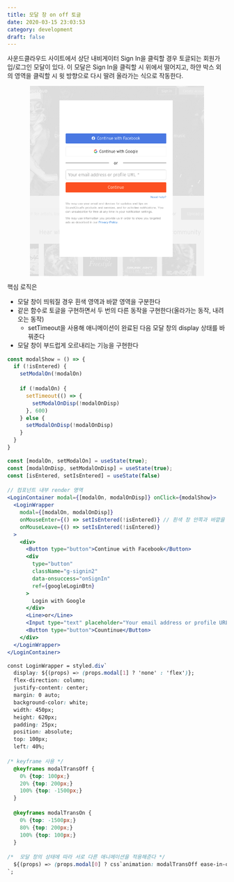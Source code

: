 ```yaml
---
title: 모달 창 on off 토글
date: 2020-03-15 23:03:53
category: development
draft: false
---
```


사운드클라우드 사이트에서 상단 내비게이터 Sign In을 클릭할 경우 토글되는 회원가입/로그인 모달이 있다. 이 모달은 Sign In을 클릭할 시 위에서 떨어지고, 하얀 박스 외의 영역을 클릭할 시 윗 방향으로 다시 딸려 올라가는 식으로 작동한다.

<div style="display: flex; justify-content: center;">
  <img src="./images/031503.png" width="400" loading="lazy" >
</div>

핵심 로직은

- 모달 창이 띄워질 경우 흰색 영역과 바깥 영역을 구분한다
- 같은 함수로 토글을 구현하면서 두 번의 다른 동작을 구현한다(올라가는 동작, 내려오는 동작)
  - setTimeout을 사용해 애니메이션이 완료된 다음 모달 창의 display 상태를 바꿔준다
- 모달 창이 부드럽게 오르내리는 기능을 구현한다

```javascript
const modalShow = () => {
  if (!isEntered) {
    setModalOn(!modalOn)

    if (!modalOn) {
      setTimeout(() => {
        setModalOnDisp(!modalOnDisp)
      }, 600)
    } else {
      setModalOnDisp(!modalOnDisp)
    }
  }
}
```

```jsx
const [modalOn, setModalOn] = useState(true);
const [modalOnDisp, setModalOnDisp] = useState(true);
const [isEntered, setIsEntered] = useState(false)

// 컴포넌트 내부 render 영역
<LoginContainer modal={[modalOn, modalOnDisp]} onClick={modalShow}>
  <LoginWrapper
    modal={[modalOn, modalOnDisp]}
    onMouseEnter={() => setIsEntered(!isEntered)} // 흰색 창 안쪽과 바깥을 구분
    onMouseLeave={() => setIsEntered(!isEntered)}
  >
    <div>
      <Button type="button">Continue with Facebook</Button>
      <div
        type="button"
        className="g-signin2"
        data-onsuccess="onSignIn"
        ref={googleLoginBtn}
      >
        Login with Google
      </div>
      <Line>or</Line>
      <Input type="text" placeholder="Your email address or profile URL *" />
      <Button type="button">Countinue</Button>
    </div>
  </LoginWrapper>
</LoginContainer>
```

```css
const LoginWrapper = styled.div`
  display: ${(props) => (props.modal[1] ? 'none' : 'flex')};
  flex-direction: column;
  justify-content: center;
  margin: 0 auto;
  background-color: white;
  width: 450px;
  height: 620px;
  padding: 25px;
  position: absolute;
  top: 100px;
  left: 40%;

/* keyframe 사용 */
  @keyframes modalTransOff {
    0% {top: 100px;}
    20% {top: 200px;}
    100% {top: -1500px;}
  }

  @keyframes modalTransOn {
    0% {top: -1500px;}
    80% {top: 200px;}
    100% {top: 100px;}
  }

/*  모달 창의 상태에 따라 서로 다른 애니메이션을 적용해준다 */
  ${(props) => (props.modal[0] ? css`animation: modalTransOff ease-in-out 0.6s;` : css`animation: modalTransOn ease-out 0.6s;`)}
`;
```

